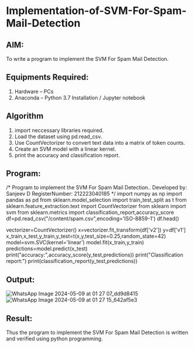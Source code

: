 # Implementation-of-SVM-For-Spam-Mail-Detection

## AIM:
To write a program to implement the SVM For Spam Mail Detection.

## Equipments Required:
1. Hardware – PCs
2. Anaconda – Python 3.7 Installation / Jupyter notebook

## Algorithm
1. import neccessary libraries required.
2. Load the dataset using pd.read_csv.
3. Use CountVectorizer to convert text data into a matrix of token counts.
4. Create an SVM model with a linear kernel.
5. print the accuracy and classification report.

## Program:

/*
Program to implement the SVM For Spam Mail Detection..
Developed by: Sanjeev D
RegisterNumber: 212223040185
*/
import numpy as np
import pandas as pd
from sklearn.model_selection import train_test_split as t
from sklearn.feature_extraction.text import CountVectorizer
from sklearn import svm
from sklearn.metrics import classification_report,accuracy_score
df=pd.read_csv("/content/spam.csv",encoding='ISO-8859-1')
df.head()

vectorizer=CountVectorizer()
x=vectorizer.fit_transform(df['v2'])
y=df['v1']
x_train,x_test,y_train,y_test=t(x,y,test_size=0.25,random_state=42)
model=svm.SVC(kernel='linear')
model.fit(x_train,y_train)
predictions=model.predict(x_test)
print("accuracy:",accuracy_score(y_test,predictions))
print("Classification report:")
print(classification_report(y_test,predictions))


## Output:
![WhatsApp Image 2024-05-09 at 01 27 07_dd9d8415](https://github.com/Sanjuwu21/Implementation-of-SVM-For-Spam-Mail-Detection/assets/146498969/93c8506e-13f5-4806-ac97-01028c4c1b4d)
![WhatsApp Image 2024-05-09 at 01 27 15_642af5e3](https://github.com/Sanjuwu21/Implementation-of-SVM-For-Spam-Mail-Detection/assets/146498969/b66da49a-6213-4bc9-a654-f88fe2bd6575)

## Result:
Thus the program to implement the SVM For Spam Mail Detection is written and verified using python programming.
